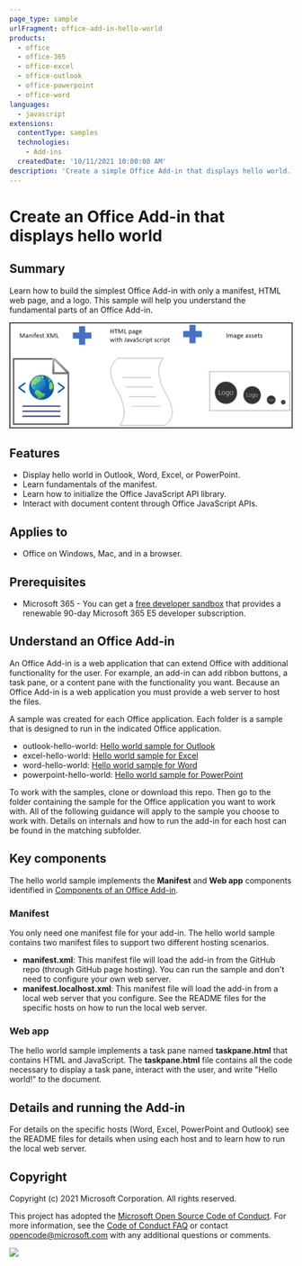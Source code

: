 ```yaml
---
page_type: sample
urlFragment: office-add-in-hello-world
products:
  - office
  - office-365
  - office-excel
  - office-outlook
  - office-powerpoint
  - office-word
languages:
  - javascript
extensions:
  contentType: samples
  technologies:
    - Add-ins
  createdDate: '10/11/2021 10:00:00 AM'
description: 'Create a simple Office Add-in that displays hello world.'
---
```


# Create an Office Add-in that displays hello world

## Summary

Learn how to build the simplest Office Add-in with only a manifest, HTML web page, and a logo. This sample will help you understand the fundamental parts of an Office Add-in.

![Diagram showing a hello project consists of a manifest, HTML page, and image assets.](./images/hello-world-introduction.png)

## Features

- Display hello world in Outlook, Word, Excel, or PowerPoint.
- Learn fundamentals of the manifest.
- Learn how to initialize the Office JavaScript API library.
- Interact with document content through Office JavaScript APIs.

## Applies to

- Office on Windows, Mac, and in a browser.

## Prerequisites

- Microsoft 365 - You can get a [free developer sandbox](https://developer.microsoft.com/microsoft-365/dev-program#Subscription) that provides a renewable 90-day Microsoft 365 E5 developer subscription.

## Understand an Office Add-in

An Office Add-in is a web application that can extend Office with additional functionality for the user. For example, an add-in can add ribbon buttons, a task pane, or a content pane with the functionality you want. Because an Office Add-in is a web application you must provide a web server to host the files.

A sample was created for each Office application. Each folder is a sample that is designed to run in the indicated Office application.

- outlook-hello-world: [Hello world sample for Outlook](outlook-hello-world/README.md)
- excel-hello-world: [Hello world sample for Excel](excel-hello-world/README.md)
- word-hello-world: [Hello world sample for Word](word-hello-world/README.md)
- powerpoint-hello-world: [Hello world sample for PowerPoint](powerpoint-hello-world/README.md)

To work with the samples, clone or download this repo. Then go to the folder containing the sample for the Office application you want to work with. All of the following guidance will apply to the sample you choose to work with. Details on internals and how to run the add-in for each host can be found in the matching subfolder.

## Key components

The hello world sample implements the **Manifest** and **Web app** components identified in [Components of an Office Add-in](https://learn.microsoft.com/office/dev/add-ins/overview/office-add-ins#components-of-an-office-add-in).

### Manifest

You only need one manifest file for your add-in. The hello world sample contains two manifest files to support two different hosting scenarios.

- **manifest.xml**: This manifest file will load the add-in from the GitHub repo (through GitHub page hosting). You can run the sample and don't need to configure your own web server.
- **manifest.localhost.xml**: This manifest file will load the add-in from a local web server that you configure. See the README files for the specific hosts on how to run the local web server.

### Web app

The hello world sample implements a task pane named **taskpane.html** that contains HTML and JavaScript. The **taskpane.html** file contains all the code necessary to display a task pane, interact with the user, and write "Hello world!" to the document.

## Details and running the Add-in

For details on the specific hosts (Word, Excel, PowerPoint and Outlook) see the README files for details when using each host and to learn how to run the local web server.

## Copyright

Copyright (c) 2021 Microsoft Corporation. All rights reserved.

This project has adopted the [Microsoft Open Source Code of Conduct](https://opensource.microsoft.com/codeofconduct/). For more information, see the [Code of Conduct FAQ](https://opensource.microsoft.com/codeofconduct/faq/) or contact [opencode@microsoft.com](mailto:opencode@microsoft.com) with any additional questions or comments.

<img src="https://pnptelemetry.azurewebsites.net/pnp-officeaddins/samples/office-add-in-hello-world" />
